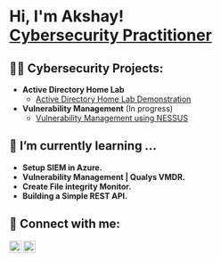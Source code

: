 <h1>Hi, I'm Akshay! <br/><a href="https://www.linkedin.com/in/akshayparulekar/">Cybersecurity Practitioner</a>

<h2>👨‍💻 Cybersecurity  Projects:</h2>

- <b>Active Directory Home Lab</b>
  - [Active Directory Home Lab Demonstration](https://github.com/MrACP/ActiveDirectoryLab)
- <b>Vulnerability Management</b> (In progress)
  - [Vulnerability Management using NESSUS](https://github.com/MrACP/NessusVulnerabilityManagement)

<!-- <h2>📺 Popular YouTube Videos</h2> -->

## 🌱 I’m currently learning ...
  - **Setup SIEM in Azure.**
  - **Vulnerability Management | Qualys VMDR.**
  - **Create File integrity Monitor.**  
  - **Building a Simple REST API.**



<h2> 🤳 Connect with me:</h2>

[<img align="left" alt="AkshayParulekar | LinkedIn" width="22px" src="https://i.imgur.com/uZVLogK.png" />][e-mail]
[<img align="left" alt="AkshayParulekar | LinkedIn" width="22px" src="https://i.imgur.com/Dx482KK.png" />][linkedin]

<!--[<img align="left" alt="JoshMadakor | YouTube" width="22px" src="https://cdn.jsdelivr.net/npm/simple-icons@v3/icons/youtube.svg" />][youtube]-->
<!--[<img align="left" alt="JoshMadakor | Twitter" width="22px" src="https://cdn.jsdelivr.net/npm/simple-icons@v3/icons/twitter.svg" />][twitter]-->
<!--[<img align="left" alt="JoshMadakor | Instagram" width="22px" src="https://cdn.jsdelivr.net/npm/simple-icons@v3/icons/instagram.svg" />][instagram]-->

<!-- [twitter]: https://twitter.com/joshmadakor -->
<!-- [youtube]: https://www.youtube.com/c/joshmadakor -->
<!-- [instagram]: https://www.instagram.com/joshmadakor/ -->
[e-mail]: mailto:akshayparulekar96@gmail.com
[linkedin]: https://www.linkedin.com/in/akshayparulekar/


<!--
Here are some ideas to get you started:

- 🔭 I’m currently working on ...
- 🌱 I’m currently learning ...
- 👯 I’m looking to collaborate on ...
- 🤔 I’m looking for help with ...
- 💬 Ask me about ...
- 📫 How to reach me: ...
- 😄 Pronouns: ...
- ⚡ Fun fact: ...
-->
